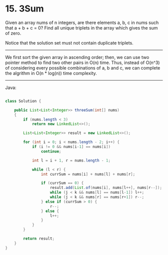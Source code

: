 # 15. 3Sum

Given an array nums of n integers, are there elements a, b, c in nums such that
a + b + c = 0? Find all unique triplets in the array which gives the sum of
zero.

Notice that the solution set must not contain duplicate triplets.

---

We first sort the given array in ascending order; then, we can use two pointer
method to find two other pairs in O(n) time. Thus, instead of O(n^3) of
considering every possible combinations of a, b and c, we can complete the
algrithm in O(n * log(n)) time complexity.

---

Java:

```java

class Solution {

    public List<List<Integer>> threeSum(int[] nums)
    {
        if (nums.length < 3)
            return new LinkedList<>();

        List<List<Integer>> result = new LinkedList<>();

        for (int i = 0; i < nums.length - 2; i++) {
            if (i != 0 && nums[i-1] == nums[i])
                continue;

            int l = i + 1, r = nums.length - 1;

            while (l < r) {
                int currSum = nums[i] + nums[l] + nums[r];

                if (currSum == 0) {
                    result.add(List.of(nums[i], nums[l++], nums[r--]);
                    while (j < k && nums[l] == nums[l-1]) l++;
                    while (j < k && nums[r] == nums[r+1]) r--;
                } else if (currSum > 0) {
                    r--;
                } else {
                    l++;
                }
            }
        }

        return result;
    }
}

```
